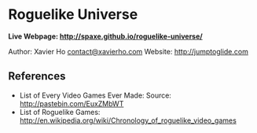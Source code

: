 # Roguelike Universe

**Live Webpage: http://spaxe.github.io/roguelike-universe/**

Author: Xavier Ho <contact@xavierho.com>
Website: http://jumptoglide.com

## References
 * List of Every Video Games Ever Made: Source: http://pastebin.com/EuxZMbWT
 * List of Roguelike Games: http://en.wikipedia.org/wiki/Chronology_of_roguelike_video_games